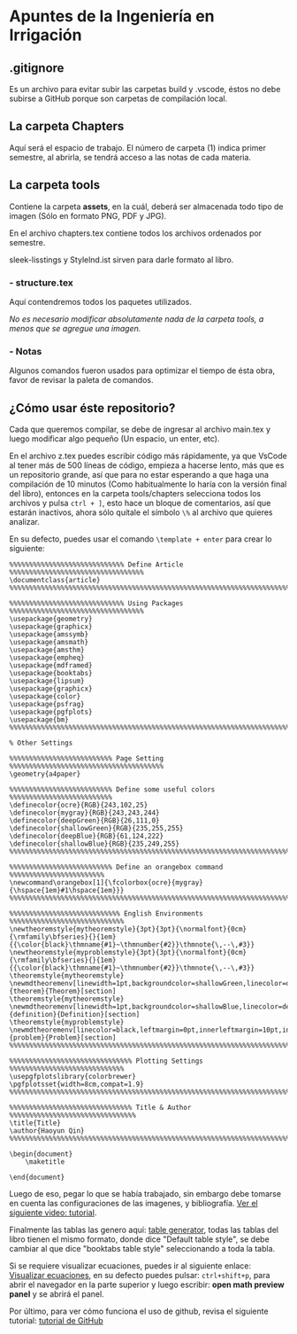 # Apuntes de la Ingeniería en Irrigación

## .gitignore

Es un archivo para evitar subir las carpetas build y .vscode, éstos no debe subirse a GitHub porque son carpetas de compilación local.

## La carpeta Chapters

Aquí será el espacio de trabajo. El número de carpeta (1) indica primer semestre, al abrirla, se tendrá acceso a las notas de cada materia.

## La carpeta tools

Contiene la carpeta **assets**, en la cuál, deberá ser almacenada todo tipo de imagen (Sólo en formato PNG, PDF y JPG).

En el archivo chapters.tex contiene todos los archivos ordenados por semestre.

sleek-lisstings y Stylelnd.ist sirven para darle formato al libro.

### - structure.tex

Aquí contendremos todos los paquetes utilizados.

*No es necesario modificar absolutamente nada de la carpeta tools, a menos que se agregue una imagen.*

### - Notas

Algunos comandos fueron usados para optimizar el tiempo de ésta obra,
favor de revisar la paleta de comandos.

## ¿Cómo usar éste repositorio?

Cada que queremos compilar, se debe de ingresar al archivo main.tex y luego modificar algo pequeño (Un espacio, un enter, etc).

En el archivo z.tex puedes escribir código más rápidamente, ya que VsCode al tener más de 500 líneas de código, empieza a hacerse lento, más que es un repositorio grande, así que para no estar esperando a que haga una compilación de 10 minutos (Como habitualmente lo haría con la versión final del libro), entonces en la carpeta tools/chapters selecciona todos los archivos y pulsa `ctrl + ]`, esto hace un bloque de comentarios, así que estarán inactivos, ahora sólo quítale el símbolo `\%` al archivo que quieres analizar.

En su defecto, puedes usar el comando `\template + enter` para crear lo siguiente: 

~~~
%%%%%%%%%%%%%%%%%%%%%%%%%%%%% Define Article %%%%%%%%%%%%%%%%%%%%%%%%%%%%%%%%%%
\documentclass{article}
%%%%%%%%%%%%%%%%%%%%%%%%%%%%%%%%%%%%%%%%%%%%%%%%%%%%%%%%%%%%%%%%%%%%%%%%%%%%%%%

%%%%%%%%%%%%%%%%%%%%%%%%%%%%% Using Packages %%%%%%%%%%%%%%%%%%%%%%%%%%%%%%%%%%
\usepackage{geometry}
\usepackage{graphicx}
\usepackage{amssymb}
\usepackage{amsmath}
\usepackage{amsthm}
\usepackage{empheq}
\usepackage{mdframed}
\usepackage{booktabs}
\usepackage{lipsum}
\usepackage{graphicx}
\usepackage{color}
\usepackage{psfrag}
\usepackage{pgfplots}
\usepackage{bm}
%%%%%%%%%%%%%%%%%%%%%%%%%%%%%%%%%%%%%%%%%%%%%%%%%%%%%%%%%%%%%%%%%%%%%%%%%%%%%%%

% Other Settings

%%%%%%%%%%%%%%%%%%%%%%%%%% Page Setting %%%%%%%%%%%%%%%%%%%%%%%%%%%%%%%%%%%%%%%
\geometry{a4paper}

%%%%%%%%%%%%%%%%%%%%%%%%%% Define some useful colors %%%%%%%%%%%%%%%%%%%%%%%%%%
\definecolor{ocre}{RGB}{243,102,25}
\definecolor{mygray}{RGB}{243,243,244}
\definecolor{deepGreen}{RGB}{26,111,0}
\definecolor{shallowGreen}{RGB}{235,255,255}
\definecolor{deepBlue}{RGB}{61,124,222}
\definecolor{shallowBlue}{RGB}{235,249,255}
%%%%%%%%%%%%%%%%%%%%%%%%%%%%%%%%%%%%%%%%%%%%%%%%%%%%%%%%%%%%%%%%%%%%%%%%%%%%%%%

%%%%%%%%%%%%%%%%%%%%%%%%%% Define an orangebox command %%%%%%%%%%%%%%%%%%%%%%%%
\newcommand\orangebox[1]{\fcolorbox{ocre}{mygray}{\hspace{1em}#1\hspace{1em}}}
%%%%%%%%%%%%%%%%%%%%%%%%%%%%%%%%%%%%%%%%%%%%%%%%%%%%%%%%%%%%%%%%%%%%%%%%%%%%%%%

%%%%%%%%%%%%%%%%%%%%%%%%%%%% English Environments %%%%%%%%%%%%%%%%%%%%%%%%%%%%%
\newtheoremstyle{mytheoremstyle}{3pt}{3pt}{\normalfont}{0cm}{\rmfamily\bfseries}{}{1em}{{\color{black}\thmname{#1}~\thmnumber{#2}}\thmnote{\,--\,#3}}
\newtheoremstyle{myproblemstyle}{3pt}{3pt}{\normalfont}{0cm}{\rmfamily\bfseries}{}{1em}{{\color{black}\thmname{#1}~\thmnumber{#2}}\thmnote{\,--\,#3}}
\theoremstyle{mytheoremstyle}
\newmdtheoremenv[linewidth=1pt,backgroundcolor=shallowGreen,linecolor=deepGreen,leftmargin=0pt,innerleftmargin=20pt,innerrightmargin=20pt,]{theorem}{Theorem}[section]
\theoremstyle{mytheoremstyle}
\newmdtheoremenv[linewidth=1pt,backgroundcolor=shallowBlue,linecolor=deepBlue,leftmargin=0pt,innerleftmargin=20pt,innerrightmargin=20pt,]{definition}{Definition}[section]
\theoremstyle{myproblemstyle}
\newmdtheoremenv[linecolor=black,leftmargin=0pt,innerleftmargin=10pt,innerrightmargin=10pt,]{problem}{Problem}[section]
%%%%%%%%%%%%%%%%%%%%%%%%%%%%%%%%%%%%%%%%%%%%%%%%%%%%%%%%%%%%%%%%%%%%%%%%%%%%%%%

%%%%%%%%%%%%%%%%%%%%%%%%%%%%%%% Plotting Settings %%%%%%%%%%%%%%%%%%%%%%%%%%%%%
\usepgfplotslibrary{colorbrewer}
\pgfplotsset{width=8cm,compat=1.9}
%%%%%%%%%%%%%%%%%%%%%%%%%%%%%%%%%%%%%%%%%%%%%%%%%%%%%%%%%%%%%%%%%%%%%%%%%%%%%%%

%%%%%%%%%%%%%%%%%%%%%%%%%%%%%%% Title & Author %%%%%%%%%%%%%%%%%%%%%%%%%%%%%%%%
\title{Title}
\author{Haoyun Qin}
%%%%%%%%%%%%%%%%%%%%%%%%%%%%%%%%%%%%%%%%%%%%%%%%%%%%%%%%%%%%%%%%%%%%%%%%%%%%%%%

\begin{document}
    \maketitle
    
\end{document}
~~~

Luego de eso, pegar lo que se había trabajado, sin embargo debe tomarse en cuenta las configuraciones de las imagenes, y bibliografía. [Ver el siguiente video: tutorial](https://youtu.be/jIh_gBND02U).

Finalmente las tablas las genero aquí: [table generator](https://www.tablesgenerator.com), todas las tablas del libro tienen el mismo formato, donde dice "Default table style", se debe cambiar al que dice "booktabs table style" seleccionando a toda la tabla.

Si se requiere visualizar ecuaciones, puedes ir al siguiente enlace: [Visualizar ecuaciones](https://editor.codecogs.com/?lang=es-es), en su defecto puedes pulsar: `ctrl+shift+p`, para abrir el navegador en la parte superior y luego escribir: **open math preview panel** y se abrirá el panel.

Por último, para ver cómo funciona el uso de github, revisa el siguiente tutorial: [tutorial de GitHub](https://youtu.be/hWglK8nWh60)
